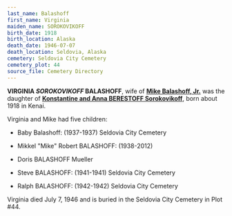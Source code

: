 ```yaml
---
last_name: Balashoff
first_name: Virginia 
maiden_name: SOROKOVIKOFF
birth_date: 1918
birth_location: Alaska
death_date: 1946-07-07
death_location: Seldovia, Alaska
cemetery: Seldovia City Cemetery
cemetery_plot: 44
source_file: Cemetery Directory
---
```

**VIRGINIA *SOROKOVIKOFF* BALASHOFF**, wife of [**Mike Balashoff, Jr.**](./Balashoff_Mikkel_Jr.md) was the daughter of [**Konstantine and Anna BERESTOFF Sorokovikoff**](./Sorokovikoff_Konstantine.md), born about 1918 in Kenai. 

Virginia and Mike had five children:

- Baby Balashoff: (1937-1937) Seldovia City Cemetery

- Mikkel "Mike" Robert BALASHOFF: (1938-2012)

- Doris BALASHOFF Mueller

- Steve BALASHOFF: (1941-1941) Seldovia City Cemetery

- Ralph BALASHOFF: (1942-1942) Seldovia City Cemetery

Virginia died July 7, 1946 and is buried in the Seldovia City Cemetery in Plot #44.  

